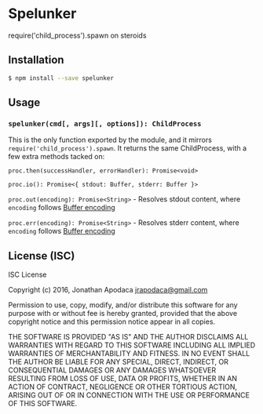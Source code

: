 # Spelunker

require('child_process').spawn on steroids

## Installation

```sh
$ npm install --save spelunker
```

## Usage

### `spelunker(cmd[, args][, options]): ChildProcess`

This is the only function exported by the module, and it mirrors `require('child_process').spawn`.  It returns the same ChildProcess, with a few extra methods tacked on:

`proc.then(successHandler, errorHandler): Promise<void>`

`proc.io(): Promise<{ stdout: Buffer, stderr: Buffer }>`

`proc.out(encoding): Promise<String>` - Resolves stdout content, where `encoding` follows [Buffer encoding](https://nodejs.org/api/buffer.html#buffer_buffers_and_character_encodings)

`proc.err(encoding): Promise<String>` - Resolves stderr content, where `encoding` follows [Buffer encoding](https://nodejs.org/api/buffer.html#buffer_buffers_and_character_encodings)

## License (ISC)

ISC License

Copyright (c) 2016, Jonathan Apodaca <jrapodaca@gmail.com>

Permission to use, copy, modify, and/or distribute this software for any purpose with or without fee is hereby granted, provided that the above copyright notice and this permission notice appear in all copies.

THE SOFTWARE IS PROVIDED "AS IS" AND THE AUTHOR DISCLAIMS ALL WARRANTIES WITH REGARD TO THIS SOFTWARE INCLUDING ALL IMPLIED WARRANTIES OF MERCHANTABILITY AND FITNESS. IN NO EVENT SHALL THE AUTHOR BE LIABLE FOR ANY SPECIAL, DIRECT, INDIRECT, OR CONSEQUENTIAL DAMAGES OR ANY DAMAGES WHATSOEVER RESULTING FROM LOSS OF USE, DATA OR PROFITS, WHETHER IN AN ACTION OF CONTRACT, NEGLIGENCE OR OTHER TORTIOUS ACTION, ARISING OUT OF OR IN CONNECTION WITH THE USE OR PERFORMANCE OF THIS SOFTWARE.
